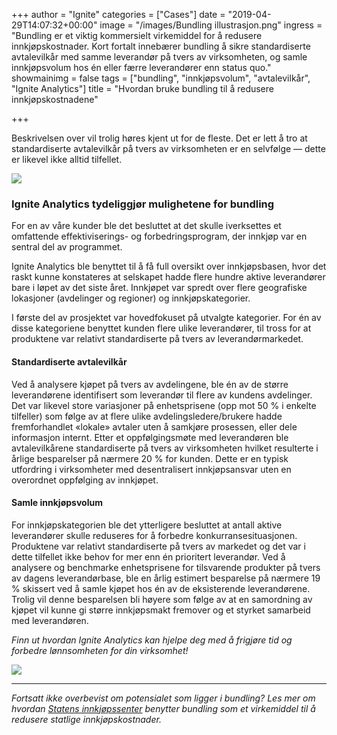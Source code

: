 +++
author = "Ignite"
categories = ["Cases"]
date = "2019-04-29T14:07:32+00:00"
image = "/images/Bundling illustrasjon.png"
ingress = "Bundling er et viktig kommersielt virkemiddel for å redusere innkjøpskostnader. Kort fortalt innebærer bundling å sikre standardiserte avtalevilkår med samme leverandør på tvers av virksomheten, og samle innkjøpsvolum hos én eller færre leverandører enn status quo."
showmainimg = false
tags = ["bundling", "innkjøpsvolum", "avtalevilkår", "Ignite Analytics"]
title = "Hvordan bruke bundling til å redusere innkjøpskostnadene"

+++

Beskrivelsen over vil trolig høres kjent ut for de fleste. Det er lett å tro at standardiserte avtalevilkår på tvers av virksomheten er en selvfølge — dette er likevel ikke alltid tilfellet.

![](https://cdn-images-1.medium.com/max/800/1*lVtFbwRmLfsnf6Y9ibhQAQ.png)

### Ignite Analytics tydeliggjør mulighetene for bundling

For en av våre kunder ble det besluttet at det skulle iverksettes et omfattende effektiviserings- og forbedringsprogram, der innkjøp var en sentral del av programmet.

Ignite Analytics ble benyttet til å få full oversikt over innkjøpsbasen, hvor det raskt kunne konstateres at selskapet hadde flere hundre aktive leverandører bare i løpet av det siste året. Innkjøpet var spredt over flere geografiske lokasjoner (avdelinger og regioner) og innkjøpskategorier.

I første del av prosjektet var hovedfokuset på utvalgte kategorier. For én av disse kategoriene benyttet kunden flere ulike leverandører, til tross for at produktene var relativt standardiserte på tvers av leverandørmarkedet.

#### Standardiserte avtalevilkår

Ved å analysere kjøpet på tvers av avdelingene, ble én av de større leverandørene identifisert som leverandør til flere av kundens avdelinger. Det var likevel store variasjoner på enhetsprisene (opp mot 50 % i enkelte tilfeller) som følge av at flere ulike avdelingsledere/brukere hadde fremforhandlet «lokale» avtaler uten å samkjøre prosessen, eller dele informasjon internt. Etter et oppfølgingsmøte med leverandøren ble avtalevilkårene standardiserte på tvers av virksomheten hvilket resulterte i årlige besparelser på nærmere 20 % for kunden. Dette er en typisk utfordring i virksomheter med desentralisert innkjøpsansvar uten en overordnet oppfølging av innkjøpet.

#### Samle innkjøpsvolum

For innkjøpskategorien ble det ytterligere besluttet at antall aktive leverandører skulle reduseres for å forbedre konkurransesituasjonen. Produktene var relativt standardiserte på tvers av markedet og det var i dette tilfellet ikke behov for mer enn én prioritert leverandør. Ved å analysere og benchmarke enhetsprisene for tilsvarende produkter på tvers av dagens leverandørbase, ble en årlig estimert besparelse på nærmere 19 % skissert ved å samle kjøpet hos én av de eksisterende leverandørene. Trolig vil denne besparelsen bli høyere som følge av at en samordning av kjøpet vil kunne gi større innkjøpsmakt fremover og et styrket samarbeid med leverandøren.

_Finn ut hvordan Ignite Analytics kan hjelpe deg med å frigjøre tid og forbedre lønnsomheten for din virksomhet!_

[![](https://cdn-images-1.medium.com/max/800/1*wNfW3gtCL-EO9XYJOYYSnQ.png)](https://www.ignite.no/ignite-analytics/demo/)

---

_Fortsatt ikke overbevist om potensialet som ligger i bundling? Les mer om hvordan_ [_Statens innkjøpssenter_](https://www.difi.no/nyhet/2018/12/staten-kan-spare-mange-milliarder-pa-felles-innkjop) _benytter bundling som et virkemiddel til å redusere statlige innkjøpskostnader._
